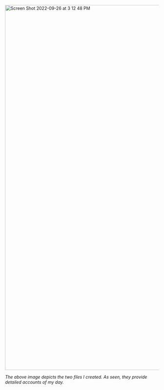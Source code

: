 <img width="1195" alt="Screen Shot 2022-09-26 at 3 12 48 PM" src="https://user-images.githubusercontent.com/114445845/192389912-a6330403-83b2-4c37-a2fb-4b77019130ad.png">

*The above image depicts the two files I created. As seen, they provide detailed accounts of my day.* 